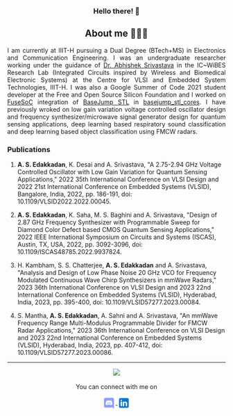 
<h3 align="center">Hello there! 👋 </h3>

<h2 align="center">About me 👨🏻‍💻 </h2>

<p align="justify">
I am currently at IIIT-H pursuing a Dual Degree (BTech+MS) in Electronics and Communication Engineering. I was an undergraduate researcher working under the guidance of <a href="https://fac-webpages.iiit.ac.in/abhishek/">Dr. Abhishek Srivastava</a> in the IC~WiBES Research Lab (Integrated Circuits inspired by Wireless and Biomedical Electronic Systems) at the Centre for VLSI and Embedded System Technologies, IIIT-H. I was also a Google Summer of Code 2021 student developer at the Free and Open Source Silicon Foundation and I worked on <a href="https://github.com/olofk/fusesoc">FuseSoC</a> integration of <a href="https://github.com/bespoke-silicon-group/basejump_stl">BaseJump STL</a> in <a href="https://github.com/adithyasunil26/basejump_stl_cores">basejump_stl_cores</a>. I have previously wroked on low gain variation voltage controlled oscillator design and frequency synthesizer/microwave signal generator design for quantum sensing applications, deep learning based respiratory sound classification and deep learning based object classification using FMCW radars.
</p>

### Publications 

1. **A. S. Edakkadan**, K. Desai and A. Srivastava, "A 2.75-2.94 GHz Voltage Controlled Oscillator with Low Gain Variation for Quantum Sensing Applications," 2022 35th International Conference on VLSI Design and 2022 21st International Conference on Embedded Systems (VLSID), Bangalore, India, 2022, pp. 186-191, doi: 10.1109/VLSID2022.2022.00045.

1. **A. S. Edakkadan**, K. Saha, M. S. Baghini and A. Srivastava, "Design of 2.87 GHz Frequency Synthesizer with Programmable Sweep for Diamond Color Defect based CMOS Quantum Sensing Applications," 2022 IEEE International Symposium on Circuits and Systems (ISCAS), Austin, TX, USA, 2022, pp. 3092-3096, doi: 10.1109/ISCAS48785.2022.9937824.

1. H. Kambham, S. S. Chatterjee, **A. S. Edakkadan** and A. Srivastava, "Analysis and Design of Low Phase Noise 20 GHz VCO for Frequency Modulated Continuous Wave Chirp Synthesizers in mmWave Radars," 2023 36th International Conference on VLSI Design and 2023 22nd International Conference on Embedded Systems (VLSID), Hyderabad, India, 2023, pp. 395-400, doi: 10.1109/VLSID57277.2023.00084.

1. S. Mantha, **A. S. Edakkadan**, A. Sahni and A. Srivastava, "An mmWave Frequency Range Multi-Modulus Programmable Divider for FMCW Radar Applications," 2023 36th International Conference on VLSI Design and 2023 22nd International Conference on Embedded Systems (VLSID), Hyderabad, India, 2023, pp. 407-412, doi: 10.1109/VLSID57277.2023.00086.

---

<p align="center">
<img src="https://github-readme-stats.vercel.app/api?username=adithyasunil26&show_icons=true&count_private=true&theme=algolia">
</p>

<p align="center">
  You can connect with me on
</p>
<p align="center">
  <a href="https://discord.com/users/619990807923130384" >
    <img align="center" alt="Adithya's Discord" width="30px" src="https://raw.githubusercontent.com/adithyasunil26/adithyasunil26/main/Images/discord.svg" />
  </a>
  <a href="https://www.linkedin.com/in/adithyasunil26">
    <img align="center" alt="Adithya's LinkedIN" width="30px" src="https://raw.githubusercontent.com/adithyasunil26/adithyasunil26/main/Images/linkedin.svg" />
  </a>
</p> 
  
